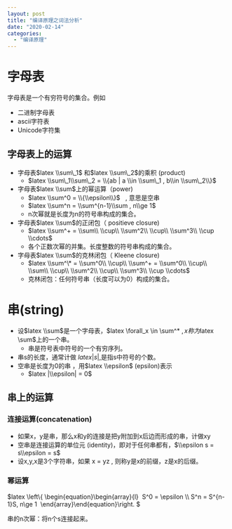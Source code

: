 ```yaml
---
layout: post
title: "编译原理之词法分析"
date: "2020-02-14"
categories: 
  - "编译原理"
---
```


# 字母表

字母表是一个有穷符号的集合。例如

- 二进制字母表
- ascii字符表
- Unicode字符集

## 字母表上的运算

- 字母表$latex \\sum\_1$ 和$latex \\sum\_2$的乘积 (product)
    - $latex \\sum\_1\\sum\_2 = \\{ab | a \\in \\sum\_1 , b\\in \\sum\_2\\}$
- 字母表$latex \\sum$上的幂运算（power)
    - $latex \\sum^0 = \\{\\epsilon\\}$   , 意思是空串
    - $latex \\sum^n = \\sum^{n-1}\\sum , n\\ge 1$
    - n次幂就是长度为n的符号串构成的集合。
- 字母表$latex \\sum$的正闭包（ positieve closure)
    - $latex \\sum^+ = \\sum\\ \\cup\\ \\sum^2\\ \\cup\\ \\sum^3\\ \\cup \\cdots$
    - 各个正数次幂的并集。长度整数的符号串构成的集合。
- 字母表$latex \\sum$的克林闭包（ Kleene closure)
    - $latex \\sum^\* = \\sum^0\\ \\cup\\ \\sum^+ = \\sum^0\\ \\cup\\  \\sum\\ \\cup\\ \\sum^2\\ \\cup\\ \\sum^3\\ \\cup \\cdots$
    - 克林闭包：任何符号串（长度可以为0）构成的集合。

# 串(string)

- 设$latex \\sum$是一个字母表，$latex \\forall\_x \\in \\sum^\* $,x称为$latex \\sum$上的一个串。
    - 串是符号表中符号的一个有穷序列。
- 串s的长度，通常计做 $latex |s|$,是指s中符号的个数。
- 空串是长度为0的串 ，用$latex \\epsilon$ (epsilon)表示
    - $latex |\\epsilon| = 0$

## 串上的运算

### 连接运算(concatenation)

- 如果x，y是串，那么x和y的连接是把y附加到x后边而形成的串，计做xy
- 空串是连接运算的单位元 (identity)，即对于任何串都有，$\\epsilon s = s\\epsilon = s$
- 设x,y,x是3个字符串，如果 x = yz , 则称y是x的前缀，z是x的后缀。

### 幂运算

$latex \\left\\{ \\begin{equation}\\begin{array}{l}  S^0 = \\epsilon \\\\ S^n = S^{n-1}S, n\\ge 1  \\end{array}\\end{equation}\\right. $

串的n次幂：将n个s连接起来。
